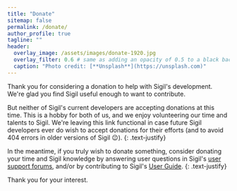 ```yaml
---
title: "Donate"
sitemap: false
permalink: /donate/
author_profile: true
tagline: ""
header:
  overlay_image: /assets/images/donate-1920.jpg
  overlay_filter: 0.6 # same as adding an opacity of 0.5 to a black background
  caption: "Photo credit: [**Unsplash**](https://unsplash.com)"
---
```


Thank you for considering a donation to help with Sigil's development. We're glad you find Sigil useful enough to want to contribute.

But neither of Sigil's current developers are accepting donations at this time. This is a hobby for both of us, and we enjoy volunteering our time and talents to Sigil. We're leaving this link functional in case future Sigil developers ever do wish to accept donations for their efforts (and to avoid 404 errors in older versions of Sigil :wink:).
{: .text-justify}

In the meantime, if you truly wish to donate something, consider donating your time and Sigil knowledge by answering user questions in Sigil's [user support forums](/sigil/support/), and/or by contributing to Sigil's [User Guide](/sigil/guide/).
{: .text-justify}

Thank you for your interest.
